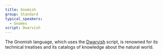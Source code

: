 ```yaml
---
title: Gnomish
group: Standard
typical_speakers:
  - Gnomes
script: Dwarvish
---
```


The Gnomish language, which uses the [Dwarvish](/languages/dwarvish/) script, is renowned for its technical treatises and its catalogs of knowledge about the natural world.
